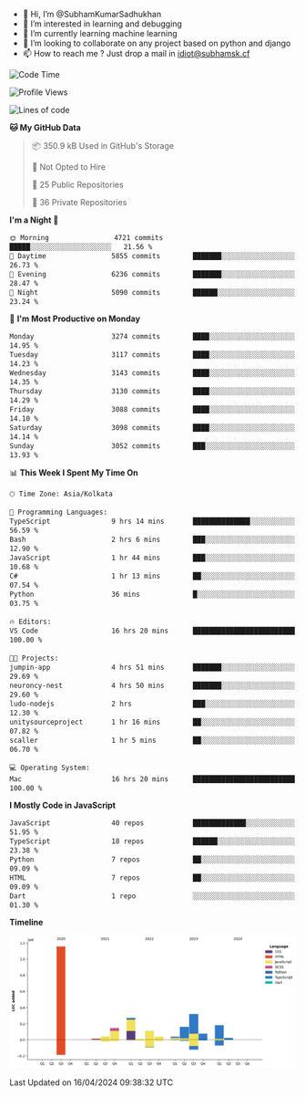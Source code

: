 - 👋 Hi, I’m @SubhamKumarSadhukhan
- 👀 I’m interested in learning and debugging
- 🌱 I’m currently learning machine learning
- 💞️ I’m looking to collaborate on any project based on python and django
- 📫 How to reach me ?
      Just drop a mail in idiot@subhamsk.cf

<!---
SubhamKumarSadhukhan/SubhamKumarSadhukhan is a ✨ special ✨ repository because its `README.md` (this file) appears on your GitHub profile.
You can click the Preview link to take a look at your changes.
--->


<!--START_SECTION:waka-->
![Code Time](http://img.shields.io/badge/Code%20Time-2%2C125%20hrs-blue)

![Profile Views](http://img.shields.io/badge/Profile%20Views-0-blue)

![Lines of code](https://img.shields.io/badge/From%20Hello%20World%20I%27ve%20Written-2.6%20million%20lines%20of%20code-blue)

**🐱 My GitHub Data** 

> 📦 350.9 kB Used in GitHub's Storage 
 > 
> 🚫 Not Opted to Hire
 > 
> 📜 25 Public Repositories 
 > 
> 🔑 36 Private Repositories 
 > 
**I'm a Night 🦉** 

```text
🌞 Morning                4721 commits        █████░░░░░░░░░░░░░░░░░░░░   21.56 % 
🌆 Daytime                5855 commits        ███████░░░░░░░░░░░░░░░░░░   26.73 % 
🌃 Evening                6236 commits        ███████░░░░░░░░░░░░░░░░░░   28.47 % 
🌙 Night                  5090 commits        ██████░░░░░░░░░░░░░░░░░░░   23.24 % 
```
📅 **I'm Most Productive on Monday** 

```text
Monday                   3274 commits        ████░░░░░░░░░░░░░░░░░░░░░   14.95 % 
Tuesday                  3117 commits        ████░░░░░░░░░░░░░░░░░░░░░   14.23 % 
Wednesday                3143 commits        ████░░░░░░░░░░░░░░░░░░░░░   14.35 % 
Thursday                 3130 commits        ████░░░░░░░░░░░░░░░░░░░░░   14.29 % 
Friday                   3088 commits        ████░░░░░░░░░░░░░░░░░░░░░   14.10 % 
Saturday                 3098 commits        ████░░░░░░░░░░░░░░░░░░░░░   14.14 % 
Sunday                   3052 commits        ███░░░░░░░░░░░░░░░░░░░░░░   13.93 % 
```


📊 **This Week I Spent My Time On** 

```text
🕑︎ Time Zone: Asia/Kolkata

💬 Programming Languages: 
TypeScript               9 hrs 14 mins       ██████████████░░░░░░░░░░░   56.59 % 
Bash                     2 hrs 6 mins        ███░░░░░░░░░░░░░░░░░░░░░░   12.90 % 
JavaScript               1 hr 44 mins        ███░░░░░░░░░░░░░░░░░░░░░░   10.68 % 
C#                       1 hr 13 mins        ██░░░░░░░░░░░░░░░░░░░░░░░   07.54 % 
Python                   36 mins             █░░░░░░░░░░░░░░░░░░░░░░░░   03.75 % 

🔥 Editors: 
VS Code                  16 hrs 20 mins      █████████████████████████   100.00 % 

🐱‍💻 Projects: 
jumpin-app               4 hrs 51 mins       ███████░░░░░░░░░░░░░░░░░░   29.69 % 
neuroncy-nest            4 hrs 50 mins       ███████░░░░░░░░░░░░░░░░░░   29.60 % 
ludo-nodejs              2 hrs               ███░░░░░░░░░░░░░░░░░░░░░░   12.30 % 
unitysourceproject       1 hr 16 mins        ██░░░░░░░░░░░░░░░░░░░░░░░   07.82 % 
scaller                  1 hr 5 mins         ██░░░░░░░░░░░░░░░░░░░░░░░   06.70 % 

💻 Operating System: 
Mac                      16 hrs 20 mins      █████████████████████████   100.00 % 
```

**I Mostly Code in JavaScript** 

```text
JavaScript               40 repos            █████████████░░░░░░░░░░░░   51.95 % 
TypeScript               18 repos            ██████░░░░░░░░░░░░░░░░░░░   23.38 % 
Python                   7 repos             ██░░░░░░░░░░░░░░░░░░░░░░░   09.09 % 
HTML                     7 repos             ██░░░░░░░░░░░░░░░░░░░░░░░   09.09 % 
Dart                     1 repo              ░░░░░░░░░░░░░░░░░░░░░░░░░   01.30 % 
```



**Timeline**

![Lines of Code chart](https://raw.githubusercontent.com/SubhamKumarSadhukhan/SubhamKumarSadhukhan/main/assets/bar_graph.png)


 Last Updated on 16/04/2024 09:38:32 UTC
<!--END_SECTION:waka-->
